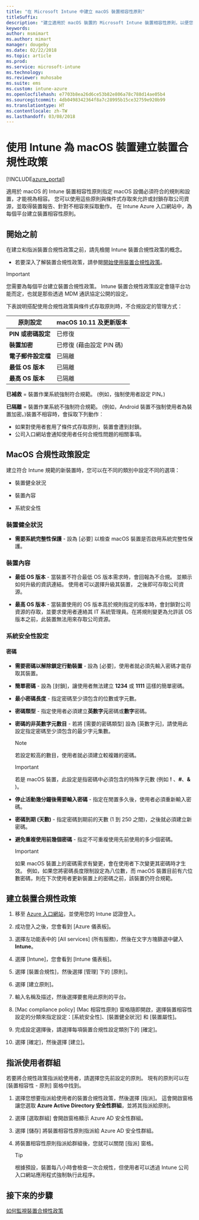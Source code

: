 ```yaml
---
title: "在 Microsoft Intune 中建立 macOS 裝置相容性原則"
titleSuffix: 
description: "建立適用於 macOS 裝置的 Microsoft Intune 裝置相容性原則，以便您可以指定裝置必須符合的需求。"
keywords: 
author: msmimart
ms.author: mimart
manager: dougeby
ms.date: 02/22/2018
ms.topic: article
ms.prod: 
ms.service: microsoft-intune
ms.technology: 
ms.reviewer: muhosabe
ms.suite: ems
ms.custom: intune-azure
ms.openlocfilehash: e7703b8ea26d6ce53b82e806a78c788d14ae05b4
ms.sourcegitcommit: 4db0498342364f8a7c28995b15ce32759e920b99
ms.translationtype: HT
ms.contentlocale: zh-TW
ms.lasthandoff: 03/08/2018
---
```

# <a name="create-a-device-compliance-policy-for-macos-devices-with-intune"></a>使用 Intune 為 macOS 裝置建立裝置合規性政策


[!INCLUDE[azure_portal](./includes/azure_portal.md)]

適用於 macOS 的 Intune 裝置相容性原則指定 macOS 設備必須符合的規則和設置，才能視為相容。 您可以使用這些原則與條件式存取來允許或封鎖存取公司資源，並取得裝置報告、針對不相容來採取動作。 在 Intune Azure 入口網站中，為每個平台建立裝置相容性原則。

## <a name="before-you-begin"></a>開始之前

在建立和指派裝置合規性政策之前，請先檢閱 Intune 裝置合規性政策的概念。

- 若要深入了解裝置合規性政策，請參閱[開始使用裝置合規性政策](device-compliance.md)。

> [!IMPORTANT]
> 您需要為每個平台建立裝置合規性政策。 Intune 裝置合規性政策設定會隨平台功能而定，也就是那些透過 MDM 通訊協定公開的設定。

下表說明搭配使用合規性政策與條件式存取原則時，不合規設定的管理方式：


| 原則設定 | macOS 10.11 及更新版本 |
| --- | --- |
| **PIN 或密碼設定** | 已修復 |   
| **裝置加密** | 已修復 (藉由設定 PIN 碼) |
| **電子郵件設定檔** | 已隔離 |
|**最低 OS 版本** | 已隔離 |
| **最高 OS 版本** | 已隔離 |  


**已補救** = 裝置作業系統強制符合規範。 (例如，強制使用者設定 PIN。)

**已隔離** = 裝置作業系統不強制符合規範。 (例如，Android 裝置不強制使用者為裝置加密。)裝置不相容時，會採取下列動作︰

- 如果對使用者套用了條件式存取原則，裝置會遭到封鎖。
- 公司入口網站會通知使用者任何合規性問題的相關事項。

## <a name="macos-compliance-policy-settings"></a>MacOS 合規性政策設定

建立符合 Intune 規範的新裝置時，您可以在不同的類別中設定不同的選項：

- 裝置健全狀況

- 裝置內容

- 系統安全性

### <a name="device-health"></a>裝置健全狀況

- **需要系統完整性保護** - 設為 [必要] 以檢查 macOS 裝置是否啟用系統完整性保護。

### <a name="device-properties"></a>裝置內容

- **最低 OS 版本** - 當裝置不符合最低 OS 版本需求時，會回報為不合規。 並顯示如何升級的資訊連結。 使用者可以選擇升級其裝置， 之後即可存取公司資源。

- **最高 OS 版本** - 當裝置使用的 OS 版本高於規則指定的版本時，會封鎖對公司資源的存取，並要求使用者連絡其 IT 系統管理員。在將規則變更為允許該 OS 版本之前，此裝置無法用來存取公司資源。

### <a name="system-security-settings"></a>系統安全性設定

#### <a name="password"></a>密碼

- **需要密碼以解除鎖定行動裝置** - 設為 [必要]，使用者就必須先輸入密碼才能存取其裝置。

- **簡單密碼** - 設為 [封鎖]，讓使用者無法建立 **1234** 或 **1111** 這樣的簡單密碼。

- **最小密碼長度** - 指定密碼至少須包含的位數或字元數。

- **密碼類型** - 指定使用者必須建立**英數字元**密碼或**數字**密碼。

- **密碼的非英數字元數目** - 若將 [需要的密碼類型] 設為 [英數字元]，請使用此設定指定密碼至少須包含的最少字元集數。 

    > [!NOTE]
    > 若設定較高的數目，使用者就必須建立較複雜的密碼。

    > [!IMPORTANT]
    > 若是 macOS 裝置，此設定是指密碼中必須包含的特殊字元數 (例如 **!** 、**#**、**&amp;** )。

- **停止活動幾分鐘後需要輸入密碼** - 指定在閒置多久後，使用者必須重新輸入密碼。

- **密碼到期 (天數)** - 指定密碼到期前的天數 (1 到 250 之間)，之後就必須建立新密碼。

- **避免重複使用前幾個密碼** - 指定不可重複使用先前使用的多少個密碼。

    > [!IMPORTANT]
    > 如果 macOS 裝置上的密碼需求有變更，會在使用者下次變更其密碼時才生效。 例如，如果您將密碼長度限制設定為八位數，而 macOS 裝置目前有六位數密碼，則在下次使用者更新裝置上的密碼之前，該裝置仍符合規範。

## <a name="to-create-a-device-compliance-policy"></a>建立裝置合規性政策

1. 移至 [Azure 入口網站](https://portal.azure.com)，並使用您的 Intune 認證登入。

2. 成功登入之後，您會看到 [Azure 儀表板]。

3. 選擇左功能表中的 [All services] (所有服務)，然後在文字方塊篩選中鍵入 **Intune**。

4. 選擇 [Intune]，您會看到 [Intune 儀表板]。

5. 選擇 [裝置合規性]，然後選擇 [管理] 下的 [原則]。

6. 選擇 [建立原則]。

7. 輸入名稱及描述，然後選擇要套用此原則的平台。

8. [Mac compliance policy] (Mac 相容性原則) 窗格隨即開啟，選擇裝置相容性設定的分類來指定設定：[系統安全性]、[裝置健全狀況] 和 [裝置屬性]。

10. 完成設定選擇後，請選擇每項裝置合規性設定類別下的 [確定]。

11. 選擇 [確定]，然後選擇 [建立]。

## <a name="assign-user-groups"></a>指派使用者群組

若要將合規性政策指派給使用者，請選擇您先前設定的原則。 現有的原則可以在 [裝置相容性 - 原則] 窗格中找到。

1. 選擇您想要指派給使用者的裝置合規性政策，然後選擇 [指派]。 這會開啟窗格讓您選取 **Azure Active Directory 安全性群組**，並將其指派給原則。

2. 選擇 [選取群組] 會開啟窗格顯示 Azure AD 安全性群組。

3. 選擇 [儲存] 將裝置相容性原則指派給 Azure AD 安全性群組。

4. 將裝置相容性原則指派給群組後，您就可以關閉 [指派] 窗格。

    > [!TIP]
    > 根據預設，裝置每八小時會檢查一次合規性，但使用者可以透過 Intune 公司入口網站應用程式強制執行此程序。

## <a name="next-steps"></a>接下來的步驟

[如何監視裝置合規性政策](compliance-policy-monitor.md)
